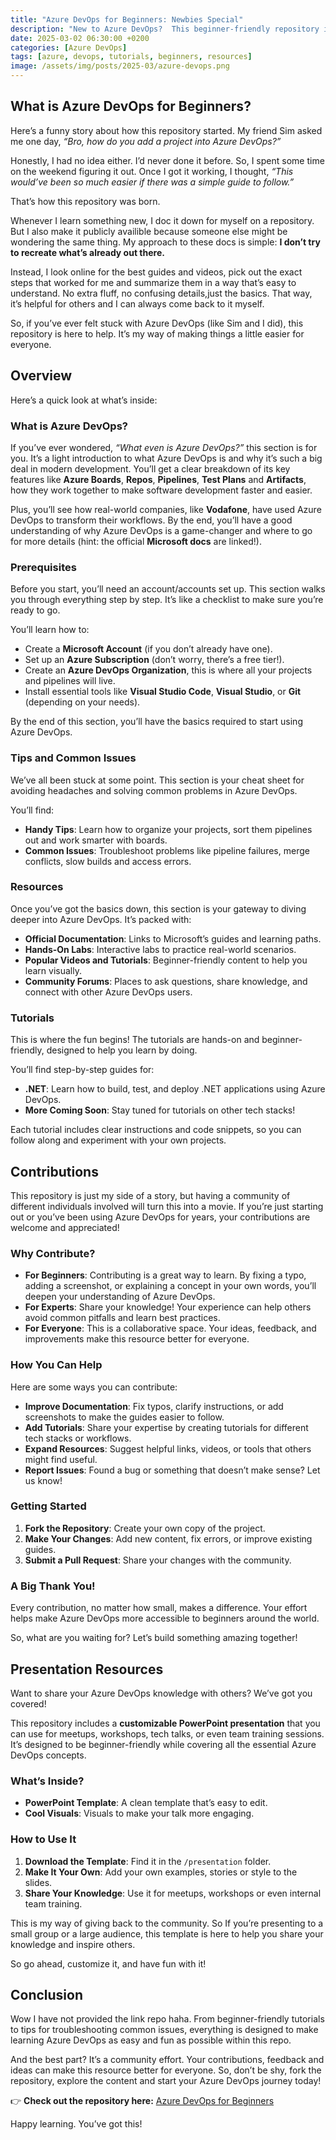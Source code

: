 ```yaml
---
title: "Azure DevOps for Beginners: Newbies Special"
description: "New to Azure DevOps?  This beginner-friendly repository is your go-to chop-chop guide! Packed with info, tips,resources and tutorials. It’s designed to help you learn Azure DevOps "
date: 2025-03-02 06:30:00 +0200
categories: [Azure DevOps]
tags: [azure, devops, tutorials, beginners, resources]
image: /assets/img/posts/2025-03/azure-devops.png
---
```


## **What is Azure DevOps for Beginners?**

Here’s a funny story about how this repository started. My friend Sim asked me one day, *“Bro, how do you add a project into Azure DevOps?”*  

Honestly, I had no idea either. I’d never done it before. So, I spent some time on the weekend figuring it out. Once I got it working, I thought, *“This would’ve been so much easier if there was a simple guide to follow.”*  

That’s how this repository was born.  

Whenever I learn something new, I doc it down for myself on a repository. But I also make it publicly availible because someone else might be wondering the same thing. My approach to these docs is simple: **I don’t try to recreate what’s already out there.**  

Instead, I look online for the best guides and videos, pick out the exact steps that worked for me and summarize them in a way that’s easy to understand. No extra fluff, no confusing details,just the basics. That way, it’s helpful for others and I can always come back to it myself.  

So, if you’ve ever felt stuck with Azure DevOps (like Sim and I did), this repository is here to help. It’s my way of making things a little easier for everyone.

## **Overview**

Here’s a quick look at what’s inside:

### **What is Azure DevOps?**  
If you’ve ever wondered, *“What even is Azure DevOps?”* this section is for you. It’s a light introduction to what Azure DevOps is and why it’s such a big deal in modern development. You’ll get a clear breakdown of its key features like **Azure Boards**, **Repos**, **Pipelines**, **Test Plans** and **Artifacts**, how they work together to make software development faster and easier.  

Plus, you’ll see how real-world companies, like **Vodafone**, have used Azure DevOps to transform their workflows. By the end, you’ll have a good understanding of why Azure DevOps is a game-changer and where to go for more details (hint: the official **Microsoft docs** are linked!).

### **Prerequisites**  
Before you start, you’ll need an account/accounts set up. This section walks you through everything step by step. It’s like a checklist to make sure you’re ready to go.

You’ll learn how to:  
- Create a **Microsoft Account** (if you don’t already have one).  
- Set up an **Azure Subscription** (don’t worry, there’s a free tier!).  
- Create an **Azure DevOps Organization**, this is where all your projects and pipelines will live.  
- Install essential tools like **Visual Studio Code**, **Visual Studio**, or **Git** (depending on your needs).  

By the end of this section, you’ll have the basics required to start using Azure DevOps.  

### **Tips and Common Issues**  
We’ve all been stuck at some point. This section is your cheat sheet for avoiding headaches and solving common problems in Azure DevOps.  

You’ll find:  
- **Handy Tips**: Learn how to organize your projects, sort them pipelines out and work smarter with boards.  
- **Common Issues**: Troubleshoot problems like pipeline failures, merge conflicts, slow builds and access errors.  

### **Resources**  
Once you’ve got the basics down, this section is your gateway to diving deeper into Azure DevOps. It’s packed with:  
- **Official Documentation**: Links to Microsoft’s guides and learning paths.  
- **Hands-On Labs**: Interactive labs to practice real-world scenarios.  
- **Popular Videos and Tutorials**: Beginner-friendly content to help you learn visually.  
- **Community Forums**: Places to ask questions, share knowledge, and connect with other Azure DevOps users.  

### **Tutorials**  
This is where the fun begins! The tutorials are hands-on and beginner-friendly, designed to help you learn by doing.  

You’ll find step-by-step guides for:  
- **.NET**: Learn how to build, test, and deploy .NET applications using Azure DevOps.  
- **More Coming Soon**: Stay tuned for tutorials on other tech stacks!  

Each tutorial includes clear instructions and code snippets, so you can follow along and experiment with your own projects.  

## **Contributions**

This repository is just my side of a story, but having a community of different individuals involved will turn this into a movie. If you’re just starting out or you’ve been using Azure DevOps for years, your contributions are welcome and appreciated!  

### Why Contribute?  
- **For Beginners**: Contributing is a great way to learn. By fixing a typo, adding a screenshot, or explaining a concept in your own words, you’ll deepen your understanding of Azure DevOps.  
- **For Experts**: Share your knowledge! Your experience can help others avoid common pitfalls and learn best practices.  
- **For Everyone**: This is a collaborative space. Your ideas, feedback, and improvements make this resource better for everyone.  

### **How You Can Help**  
Here are some ways you can contribute:  
- **Improve Documentation**: Fix typos, clarify instructions, or add screenshots to make the guides easier to follow.  
- **Add Tutorials**: Share your expertise by creating tutorials for different tech stacks or workflows.  
- **Expand Resources**: Suggest helpful links, videos, or tools that others might find useful.  
- **Report Issues**: Found a bug or something that doesn’t make sense? Let us know!  

### **Getting Started**  
1. **Fork the Repository**: Create your own copy of the project.  
2. **Make Your Changes**: Add new content, fix errors, or improve existing guides.  
3. **Submit a Pull Request**: Share your changes with the community.  

### A Big Thank You!  
Every contribution, no matter how small, makes a difference. Your effort helps make Azure DevOps more accessible to beginners around the world.  

So, what are you waiting for? Let’s build something amazing together! 

## **Presentation Resources**

Want to share your Azure DevOps knowledge with others? We’ve got you covered!  

This repository includes a **customizable PowerPoint presentation** that you can use for meetups, workshops, tech talks, or even team training sessions. It’s designed to be beginner-friendly while covering all the essential Azure DevOps concepts.  

### **What’s Inside?**  
- **PowerPoint Template**: A clean template that’s easy to edit.  
- **Cool Visuals**: Visuals to make your talk more engaging.  

### **How to Use It**  
1. **Download the Template**: Find it in the `/presentation` folder.  
2. **Make It Your Own**: Add your own examples, stories or style to the slides.  
3. **Share Your Knowledge**: Use it for meetups, workshops or even internal team training.  

This is my way of giving back to the community. So If you’re presenting to a small group or a large audience, this template is here to help you share your knowledge and inspire others.  

So go ahead, customize it, and have fun with it! 

## **Conclusion**

Wow I have not provided the link repo haha. From beginner-friendly tutorials to tips for troubleshooting common issues, everything is designed to make learning Azure DevOps as easy and fun as possible within this repo.  

And the best part? It’s a community effort. Your contributions, feedback and ideas can make this resource better for everyone. So, don’t be shy, fork the repository, explore the content and start your Azure DevOps journey today!  

👉 **Check out the repository here:** [Azure DevOps for Beginners](https://github.com/lukepadiachy/azure-devops-for-beginners)  

Happy learning. You’ve got this!
